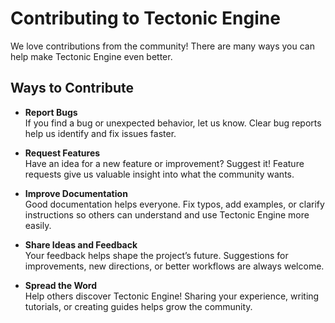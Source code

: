 # Contributing to Tectonic Engine

We love contributions from the community! There are many ways you can help make Tectonic Engine even better.

## Ways to Contribute

- **Report Bugs**  
  If you find a bug or unexpected behavior, let us know. Clear bug reports help us identify and fix issues faster.

- **Request Features**  
  Have an idea for a new feature or improvement? Suggest it! Feature requests give us valuable insight into what the community wants.

- **Improve Documentation**  
  Good documentation helps everyone. Fix typos, add examples, or clarify instructions so others can understand and use Tectonic Engine more easily.

- **Share Ideas and Feedback**  
  Your feedback helps shape the project’s future. Suggestions for improvements, new directions, or better workflows are always welcome.

- **Spread the Word**  
  Help others discover Tectonic Engine! Sharing your experience, writing tutorials, or creating guides helps grow the community.
